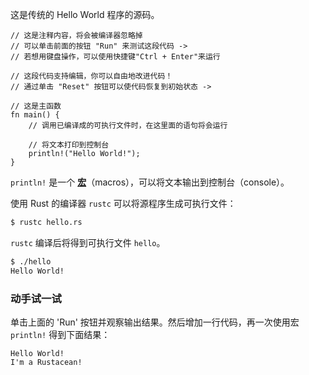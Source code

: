 这是传统的 Hello World 程序的源码。

```rust,editable
// 这是注释内容，将会被编译器忽略掉
// 可以单击前面的按钮 "Run" 来测试这段代码 ->
// 若想用键盘操作，可以使用快捷键"Ctrl + Enter"来运行

// 这段代码支持编辑，你可以自由地改进代码！
// 通过单击 "Reset" 按钮可以使代码恢复到初始状态 ->

// 这是主函数
fn main() {
    // 调用已编译成的可执行文件时，在这里面的语句将会运行

    // 将文本打印到控制台
    println!("Hello World!");
}
```

`println!` 是一个 [**宏**][macros]（macros），可以将文本输出到控制台（console）。

使用 Rust 的编译器 `rustc` 可以将源程序生成可执行文件：

```bash
$ rustc hello.rs
```

`rustc` 编译后将得到可执行文件 `hello`。

```bash
$ ./hello
Hello World!
```

### 动手试一试

单击上面的 'Run' 按钮并观察输出结果。然后增加一行代码，再一次使用宏 `println!` 得到下面结果：

```text
Hello World!
I'm a Rustacean!
```

[macros]: ./macros.html
